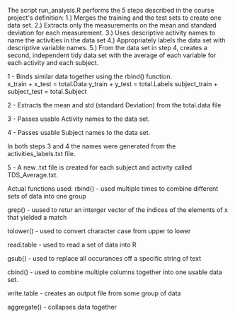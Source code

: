 The script run_analysis.R performs the 5 steps described in the course project's definition:
1.) Merges the training and the test sets to create one data set.
2.) Extracts only the measurements on the mean and standard deviation for each measurement. 
3.) Uses descriptive activity names to name the activities in the data set
4.) Appropriately labels the data set with descriptive variable names. 
5.) From the data set in step 4, creates a second, independent tidy data set with the average 
of each variable for each activity and each subject.


1 - Binds similar data together using the rbind() function.  
x_train + x_test = total.Data
y_train + y_test = total.Labels
subject_train + subject_test = total.Subject

2 - Extracts the mean and std (standard Deviation) from the total.data file

3 -  Passes usable Activity names to the data set.  

4 - Passes usable Subject names to the data set.

In both steps 3 and 4 the names were generated from the activities_labels.txt file.

5 - A new .txt file is created for each subject and activity called TDS_Average.txt.  


Actual functions used:
rbind() - used multiple times to combine different sets of data into one group

grep() - uused to retur an interger vector of the indices of the elements of x 
        that yielded a match
        
tolower() - used to convert character case from upper to lower

read.table - used to read a set of data into R

gsub() - used to replace all occurances off a specific string of text

cbind() - used to combine multiple columns together into one usable data set.

write.table - creates an output file from some group of data

aggregate() - collapses data together
